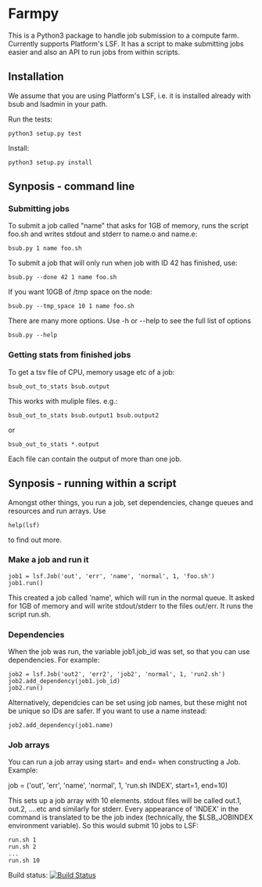 Farmpy
======


This is a Python3 package to handle job submission to a compute farm. Currently supports Platform's LSF.  It has a script to make submitting jobs easier and also an API to run jobs from within scripts.


Installation
------------

We assume that you are using Platform's LSF, i.e. it is installed already with bsub and lsadmin in your path.

Run the tests:

    python3 setup.py test

Install:

    python3 setup.py install


Synposis - command line
-----------------------

### Submitting jobs ###

To submit a job called "name" that asks for 1GB of memory, runs the script foo.sh and writes stdout and stderr to name.o and name.e:

    bsub.py 1 name foo.sh

To submit a job that will only run when job with ID 42 has finished, use:

    bsub.py --done 42 1 name foo.sh

If you want 10GB of /tmp space on the node:

    bsub.py --tmp_space 10 1 name foo.sh

There are many more options. Use -h or --help to see the full list of options

    bsub.py --help

### Getting stats from finished jobs ###

To get a tsv file of CPU, memory usage etc of a job:

    bsub_out_to_stats bsub.output

This works with muliple files. e.g.:

    bsub_out_to_stats bsub.output1 bsub.output2

or

    bsub_out_to_stats *.output

Each file can contain the output of more than one job.


Synposis - running within a script
----------------------------------

Amongst other things, you run a job, set dependencies, change queues and resources and run arrays.  Use

    help(lsf)

to find out more.

### Make a job and run it ###

    job1 = lsf.Job('out', 'err', 'name', 'normal', 1, 'foo.sh')
    job1.run()

This created a job called 'name', which will run in the normal queue.  It asked for 1GB of memory and will write stdout/stderr to the files out/err.  It runs the script run.sh.

### Dependencies ###

When the job was run, the variable job1.job_id was set, so that you can use dependencies. For example:

    job2 = lsf.Job('out2', 'err2', 'job2', 'normal', 1, 'run2.sh')
    job2.add_dependency(job1.job_id)
    job2.run()

Alternatively, dependcies can be set using job names, but these might not be unique so IDs are safer. If you want to use a name instead:

    job2.add_dependency(job1.name)

### Job arrays ###

You can run a job array using start= and end= when constructing a Job. Example:

  job = ('out', 'err', 'name', 'normal', 1, 'run.sh INDEX', start=1, end=10)

This sets up a job array with 10 elements. stdout files will be called out.1, out.2, ....etc and similarly for stderr. Every appearance of 'INDEX' in the command is translated to be the job index (technically, the $LSB_JOBINDEX environment variable). So this would submit 10 jobs to LSF:

    run.sh 1
    run.sh 2
    ...
    run.sh 10


Build status: [![Build Status](https://travis-ci.org/sanger-pathogens/Farmpy.svg?branch=master)](https://travis-ci.org/sanger-pathogens/Farmpy)
